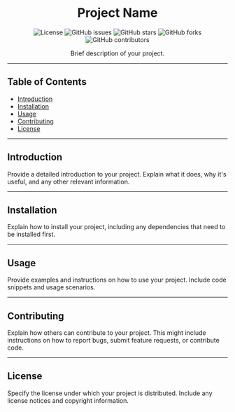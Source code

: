 <h1 align="center">Project Name</h1>

<p align="center">
  <img src="https://img.shields.io/badge/License-MIT-blue.svg" alt="License">
  <img src="https://img.shields.io/github/issues/zhrexx/Slame" alt="GitHub issues">
  <img src="https://img.shields.io/github/stars/YourUsername/YourRepository" alt="GitHub stars">
  <img src="https://img.shields.io/github/forks/YourUsername/YourRepository" alt="GitHub forks">
  <img src="https://img.shields.io/github/contributors/YourUsername/YourRepository" alt="GitHub contributors">
</p>

<div align="center">Brief description of your project.</div>

---

## Table of Contents

- [Introduction](#introduction)
- [Installation](#installation)
- [Usage](#usage)
- [Contributing](#contributing)
- [License](#license)

---

## Introduction

Provide a detailed introduction to your project. Explain what it does, why it's useful, and any other relevant information.

---

## Installation

Explain how to install your project, including any dependencies that need to be installed first.

---

## Usage

Provide examples and instructions on how to use your project. Include code snippets and usage scenarios.

---

## Contributing

Explain how others can contribute to your project. This might include instructions on how to report bugs, submit feature requests, or contribute code.

---

## License

Specify the license under which your project is distributed. Include any license notices and copyright information.
